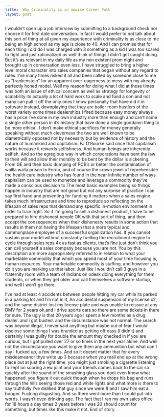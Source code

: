 ```yaml
---
title:  Why Criminality is an unwise Career Path
layout: post
---
```


   I wouldn’t open up a job interview by submitting to a background
   check nor choose it for first date conversation. In fact I would
   prefer to not talk about this sort of thing at all given my experience
   with criminality is as close to me being an high school as my age is
   close to 40. And I can promise that for each thing I did do I was
   charged with 3 something as a kid I was too scared to fight and just
   rationalized as well think of things I didn’t get caught doing. But
   it’s as relevant in my daily life as my non existent prom night and
   brought up in conversation even less. I have struggled to bring a
   higher level moral character into sales companies that began without
   any regard to rules. I’ve many times risked it all and been called
   by someone close to me as “frankenstein” for an apparent
   over-eagerness to mess with my already perfectly honed model. Well my
   reason for doing what I did at those times was both an issue of
   ethical concern as well as strategy for longevity or scalability its
   actually a lot of hard work to scale and fund a con and not many can
   pull it off the only ones I know personally that have did it in
   software instead, downplaying that they are boiler room hustlers of
   the worst variety some times dealerships I fired because easy money
   always has a price I’ve done in my own industry more than enough and
   can’t name a single other person in it’s history that have done a
   single goddamn thing to be more ethical. I don’t make ethical
   sacrifices for money generally speaking without much cleverness the
   two are well known to be diametrically opposed not by necessity but by
   evidence of history and the nature of humankind and capitalism. PJ
   O’Rourke said once that capitalism works because it rewards
   selfishness. And human beings are inherently selfish. And so the
   egregious way in which corporations have bent the law to their will
   and allow their morality to be bent by the dollar is sickening. From
   GE and their toxic dumping of PCB’s or better the contamination of
   wallla walla prison to Enron, and of course the crown jewel of
   reprehensible the health care industry who has found in the near
   infinite number of ways capitalism can be used to monetize and
   leverage a commodity they’ve made a conscious decision to The most
   basic examples being so things happen in industry that are not good
   but not any surprise of practice I can say first hand and presenting
   for funding it matters when a sales engine takes much infrastructure
   and time to reproduce so reflecting on the lifespan of sales reps that
   demand any specific in-motion environment in order to train right. So
   if I’m going to sell a dishonest product, I have to be prepared to
   hire dishonest people OK with that sort of thing, and then accept the
   consequences when their dishonesty results in some action that results
   in them not having the lifespan that a more typical and commonplace
   employee of a successful organization has. If you cannot sustain your
   model without constantly fuelling the recruitment engine to cycle
   through sales reps 4x as fast as clients, that’s fine just don’t
   think you can call yourself a sales company because you are not. You
   by this description are more appropriately referred to in relation to
   what your marketable commodity that which you spend most of your time
   focusing is, human resources. Your marketable commodity is staffing,
   and however you do it you are marking up that labor. Just like I
   wouldn’t call 3 guys in a fraternity room with a team of Indians on
   odesk doing everything for them students, or when they get older and
   call themselves a software startup, and well I won’t go there.


   I’ve had at least 4 accidents between people hitting my car while
   its parked in a parking lot and I’m not in it, An accidental
   suspension of my license x2, and the same district lost my license
   plate and was unable to reissue at any DMV for 2 years oh,and I drive
   sports cars so there are some tickets in there for sure. The ugly is
   that 20 years ago I spent a few months as a drug dealer. and i got
   busted. and the circumstance was not normal. The search was beyond
   illegal, I never said anything but maybe out of fear I would disclose
   some things I was branded as getting off easy (I didn’t) and
   certainly I was guilty for double the amount they checked in if you
   are curious, but I got pulled over 27 or so times in the next year
   alone. And well not the circumstance you want to give them any
   ammunition but what can I say I fucked up, a few times. And so it
   doesnt matter that for every misdeameanor thye write up 3 because when
   you reall end up at the wrong place but at just the right time, you
   might just smoking a cigarette listening to zep1 on scoring a ew joint
   and your friends comes back to the car so quickly after the sound of
   the smashing glass you dont even know what happened. you figure it out
   quick though when he drops his bag and runs through the hills seeing
   those red and white lights and what more is there to say truthfully
   I’ve disliked that guy since we were 8 and I saw him eat a booger.
   Fucking disgusting. And so there went more than I could put into
   words. I wasn’t even drinking age. The fact that I ran my own sales
   office for 18 hours a day times 2 years before I was 20 should count
   for something, but times like this make it not. End of story.
